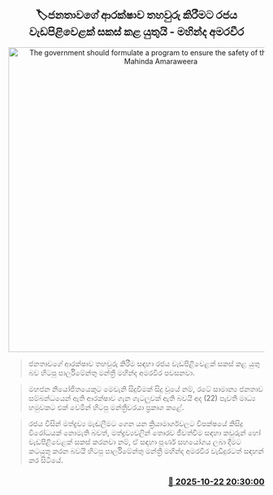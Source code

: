 <p align='center'><b><h2 align='center' title='The government should formulate a program to ensure the safety of the people - Mahinda Amaraweera'>🏷ජනතාවගේ ආරක්ෂාව තහවුරු කිරීමට රජය වැඩපිළිවෙළක් සකස් කළ යුතුයි - මහින්ද අමරවීර</h2></b></p>
<p align='center'><img src='https://helakuru.sgp1.cdn.digitaloceanspaces.com/esana/images/lib/mahinda-amaraweera-new-media.jpg' width='600' alt='The government should formulate a program to ensure the safety of the people - Mahinda Amaraweera'></p>

> ජනතාවගේ ආරක්ෂාව තහවුරු කිරීම සඳහා රජය වැඩපිළිවෙළක් සකස් කළ යුතු බව හිටපු පාර්ලිමේන්තු මන්ත්‍රී මහින්ද අමරවීර පවසනවා.

> මහජන නියෝජිතයෙකුට මෙවැනි සිදුවීමක් සිදු වූයේ නම්, රටේ සාමාන්‍ය ජනතාව සම්බන්ධයෙන් ඇති ආරක්ෂාව ගැන ගැටලුවක් ඇති බවයි අද (22) පැවති මාධ්‍ය හමුවකට එක් වෙමින් හිටපු මන්ත්‍රීවරයා ප්‍රකාශ කළේ.

> රජය විසින් මත්ද්‍රව්‍ය මැඬලීමට ගෙන යන ක්‍රියාමාර්ගවලට විපක්ෂයේ කිසිදු විරෝධයක් නොමැති බවත්, මත්ද්‍රව්‍යවලින් තොරව ජීවත්වීම සඳහා කවුරුන් හෝ වැඩපිළිවෙළක් සකස් කරනවා නම්, ඒ සඳහා පූර්ණ සහයෝගය ලබා දීමට කටයුතු කරන බවයි හිටපු පාර්ලිමේන්තු මන්ත්‍රී මහින්ද අමරවීර වැඩිදුරටත් සඳහන් කර සිටියේ.



<h3 align='right'><a href='https://www.helakuru.lk/esana/p/114704/'>📅 2025-10-22 20:30:00</a></h3>
